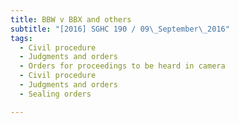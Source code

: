 ```yaml
---
title: BBW v BBX and others 
subtitle: "[2016] SGHC 190 / 09\_September\_2016"
tags:
  - Civil procedure
  - Judgments and orders
  - Orders for proceedings to be heard in camera
  - Civil procedure
  - Judgments and orders
  - Sealing orders

---
```


